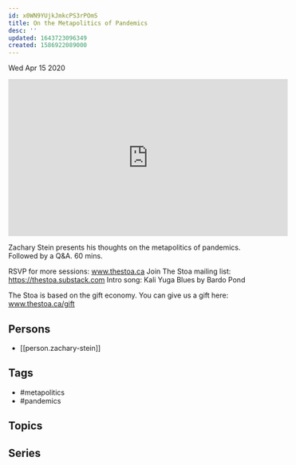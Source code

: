 ```yaml
---
id: x0WN9YUjkJmkcPS3rPOmS
title: On the Metapolitics of Pandemics
desc: ''
updated: 1643723096349
created: 1586922089000
---
```





Wed Apr 15 2020

<iframe width="560" height="315" src="https://www.youtube.com/embed/vmtgHx33mPg" title="On the Metapolitics of Pandemics w/ Zachary Stein" frameborder="0" allow="accelerometer; autoplay; clipboard-write; encrypted-media; gyroscope; picture-in-picture" allowfullscreen ></iframe>

Zachary Stein presents his thoughts on the metapolitics of pandemics. Followed by a Q&A. 60 mins.

RSVP for more sessions: www.thestoa.ca
Join The Stoa mailing list: https://thestoa.substack.com
Intro song: Kali Yuga Blues by Bardo Pond

The Stoa is based on the gift economy. You can give us a gift here: www.thestoa.ca/gift

## Persons

- [[person.zachary-stein]]

## Tags

- #metapolitics
- #pandemics

## Topics



## Series



